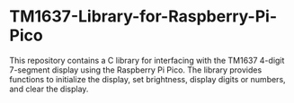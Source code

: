 # TM1637-Library-for-Raspberry-Pi-Pico
This repository contains a C library for interfacing with the TM1637 4-digit 7-segment display using the Raspberry Pi Pico. The library provides functions to initialize the display, set brightness, display digits or numbers, and clear the display.
